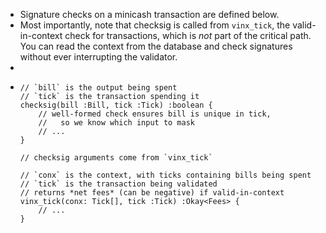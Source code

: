 - Signature checks on a minicash transaction are defined below.
- Most importantly, note that checksig is called from `vinx_tick`, the valid-in-context check for transactions, which is *not* part of the critical path. You can read the context from the database and check signatures without ever interrupting the validator.
-
- ```
  // `bill` is the output being spent
  // `tick` is the transaction spending it
  checksig(bill :Bill, tick :Tick) :boolean {
      // well-formed check ensures bill is unique in tick,
      //   so we know which input to mask
      // ...
  }
  
  // checksig arguments come from `vinx_tick`
  
  // `conx` is the context, with ticks containing bills being spent
  // `tick` is the transaction being validated
  // returns *net fees* (can be negative) if valid-in-context
  vinx_tick(conx: Tick[], tick :Tick) :Okay<Fees> {
      // ...
  }
  ```
